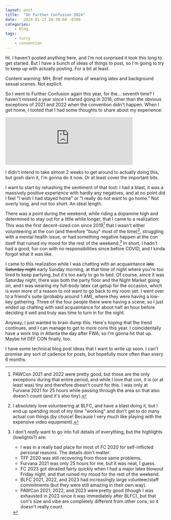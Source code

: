 ```yaml
---
layout: post
title:  "On Further Confusion 2024"
date:   2024-01-27 20:30:00 -0700
categories:
    - blog
tags:
    - furry
    - convention
---
```

Hi. I haven't posted anything here, and I'm not surprised it took this long to get started.
But I have a bunch of ideas of things to post, so I'm going to try to keep up with actually posting.
For a bit at least.

Content warning: MH; Brief mentions of wearing latex and background sexual scenes. Not explicit.

So I went to Further Confusion again this year, for the... seventh time?
I haven't missed a year since I started going in 2016,
other than the obvious exceptions of 2021 and 2022 when the convention didn't happen.
When I got home, I tooted that I had some thoughts to share about my experience:

<iframe src="https://furry.engineer/@Elbrar/111762395049090288/embed" class="mastodon-embed" style="max-width: 100%; border: 0" width="400" allowfullscreen="allowfullscreen"></iframe><script src="https://furry.engineer/embed.js" async="async"></script>
<!--more-->

I didn't intend to take almost 2 weeks to get around to actually doing this, but gosh darn it, I'm gonna do it now.
Or at least cover the important bits.

I want to start by rehashing the sentiment of that toot:
I had a blast, it was a massively positive experience with hardly any negatives,
and at no point did I feel "I wish I had stayed home" or "I really do not want to go home."
Not overly long, and not too short. An ideal length.

There was a point during the weekend, while riding a dopamine high and determined to stay out for a little while longer,
that I came to a realization:
This was the first decent-sized con since 2019[^1]
that I wasn't either volunteering at the con (and therefore "busy" most of the time)[^2],
struggling with a mental health issue,
or had something negative happen at the con itself that ruined my mood for the rest of the weekend.[^3]
In short, I hadn't had a good, fun con with no responsibilities since before COVID, and I kinda forgot what it was like.

I came to this realization while I was chatting with an acquaintance ~~late Saturday night~~ early Sunday morning,
at that time of night where you're too tired to keep partying, but it's too early to go to bed.
Of course, since it was Saturday night, there was both the party floor and the Night Market going on,
and I was wearing my full-body latex cat getup for the occasion,
which is even more of a reason to not want to go back to my room yet.
I went over to a friend's suite (probably around 1 AM), where they were having a low-key gathering.
Three of the four people there were having a scene,
so I just ended up chatting with said acquaintance for about half an hour before deciding it well and truly was time to turn in for the night.

Anyway, I just wanted to brain dump this.
Here's hoping that the trend continues, and I can manage to get to more cons this year.
I coincidentally have a work trip in Atlanta the day after FWA, so I'm gonna hit that up.
Maybe hit DEF CON finally, too.

I have some technical blog post ideas that I want to write up soon.
I can't promise any sort of cadence for posts, but hopefully more often than every 6 months.

[^1]: PAWCon 2021 and 2022 were pretty good, but those are the only exceptions during that entire period,
    and while I love that con, it is (or at least was) tiny and therefore doesn't count for this.
    I was only at Furvana 2021 for 25 hours while passing through the area so that also doesn't count (and it's also tiny).

[^2]: I absolutely love volunteering at BLFC, and have a blast doing it,
    but I end up spending most of my time "working" and don't get to do many actual con things
    (by choice! Because I very much like playing with the expensive video equipment).

[^3]: I don't _really_ want to go into full details of everything, but the highlights (lowlights?) are:
    * I was in a really bad place for most of FC 2020 for self-inflicted personal reasons. The details don't matter.
    * TFF 2020 was still recovering from those same problems.
    * Furvana 2021 was only 25 hours for me, but it was neat, I guess.
    * FC 2023 got derailed fairly quickly when I had a major latex blowout Friday night,
        and that ruined my mood for the rest of the weekend.
    * BLFC 2021, 2022, and 2023 had increasingly large volunteer/staff commitments
        (but they were still amazing in their own way).
    * PAWCon 2021, 2022, and 2023 were pretty good (though I was exhausted in 2023 since it was immediately after BLFC),
        but that con's size and vibe are completely different from other cons, so it doesn't really count.
